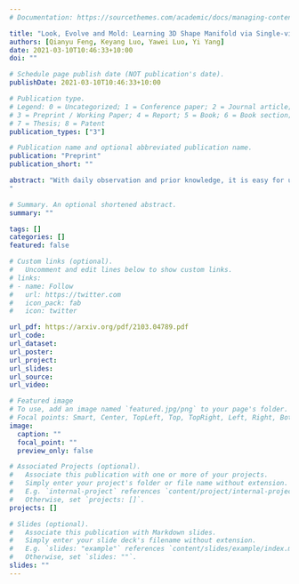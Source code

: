 ```yaml
---
# Documentation: https://sourcethemes.com/academic/docs/managing-content/

title: "Look, Evolve and Mold: Learning 3D Shape Manifold via Single-view Synthetic Data"
authors: [Qianyu Feng, Keyang Luo, Yawei Luo, Yi Yang]
date: 2021-03-10T10:46:33+10:00
doi: ""

# Schedule page publish date (NOT publication's date).
publishDate: 2021-03-10T10:46:33+10:00

# Publication type.
# Legend: 0 = Uncategorized; 1 = Conference paper; 2 = Journal article;
# 3 = Preprint / Working Paper; 4 = Report; 5 = Book; 6 = Book section;
# 7 = Thesis; 8 = Patent
publication_types: ["3"]

# Publication name and optional abbreviated publication name.
publication: "Preprint"
publication_short: ""

abstract: "With daily observation and prior knowledge, it is easy for us human to infer the stereo structure via a single view. However, to equip the deep models with such ability usually requires abundant supervision. It is promising that without the elaborated 3D annotation, we can simply profit from the synthetic data, where pairwise ground-truth is easy to access. Nevertheless, the domain gap is not neglectable considering the variant texture, shape and context. To overcome these difficulties, we propose a domain-adaptive network for single-view 3D reconstruction, dubbed LEM, to generalize towards the natural scenario by fulfilling several aspects: (1) Look: incorporating spatial structure from the single view to enhance the representation; (2) Evolve: leveraging the semantic information with unsupervised contrastive mapping recurring to the shape priors; (3) Mold: transforming into the desired stereo manifold with discernment and semantic knowledge. Extensive experiments on several benchmarks demonstrate the effectiveness and robustness of the proposed method, LEM, in learning the 3D shape manifold from the synthetic data via a single-view
"

# Summary. An optional shortened abstract.
summary: ""

tags: []
categories: []
featured: false

# Custom links (optional).
#   Uncomment and edit lines below to show custom links.
# links:
# - name: Follow
#   url: https://twitter.com
#   icon_pack: fab
#   icon: twitter

url_pdf: https://arxiv.org/pdf/2103.04789.pdf
url_code:
url_dataset:
url_poster:
url_project:
url_slides:
url_source:
url_video:

# Featured image
# To use, add an image named `featured.jpg/png` to your page's folder. 
# Focal points: Smart, Center, TopLeft, Top, TopRight, Left, Right, BottomLeft, Bottom, BottomRight.
image:
  caption: ""
  focal_point: ""
  preview_only: false

# Associated Projects (optional).
#   Associate this publication with one or more of your projects.
#   Simply enter your project's folder or file name without extension.
#   E.g. `internal-project` references `content/project/internal-project/index.md`.
#   Otherwise, set `projects: []`.
projects: []

# Slides (optional).
#   Associate this publication with Markdown slides.
#   Simply enter your slide deck's filename without extension.
#   E.g. `slides: "example"` references `content/slides/example/index.md`.
#   Otherwise, set `slides: ""`.
slides: ""
---
```

